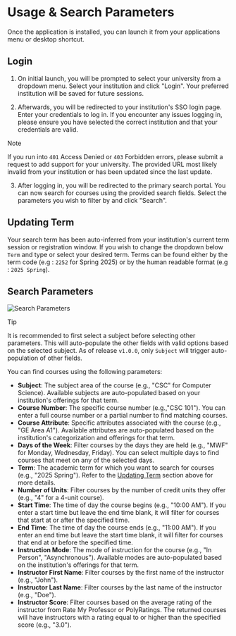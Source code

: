 # Usage & Search Parameters

Once the application is installed, you can launch it from your applications menu or desktop shortcut.

## Login

1. On initial launch, you will be prompted to select your university from a dropdown menu. Select your institution and click "Login". Your preferred institution will be saved for future sessions.

2. Afterwards, you will be redirected to your institution's SSO login page. Enter your credentials to log in. If you encounter any issues logging in, please ensure you have selected the correct institution and that your credentials are valid.

> [!NOTE]
> If you run into `401` Access Denied or `403` Forbidden errors, please submit a request to add support for your university. The provided URL most likely invalid from your institution or has been updated since the last update.

3. After logging in, you will be redirected to the primary search portal. You can now search for courses using the provided search fields. Select the parameters you wish to filter by and click "Search".

## Updating Term

Your search term has been auto-inferred from your institution's current term session or registration window. If you wish to change the dropdown
below `Term` and type or select your desired term. Terms can be found either by the term code (e.g : `2252` for Spring 2025) or by the human readable format (e.g : `2025 Spring`).

## Search Parameters

![Search Parameters](../assets/example-search.png)

> [!TIP]
> It is recommended to first select a subject before selecting other parameters. This will auto-populate the other fields with valid options based on the selected subject. As of release `v1.0.0`, only `Subject` will trigger auto-population of other fields.

You can find courses using the following parameters:

- **Subject**: The subject area of the course (e.g., "CSC" for Computer Science). Available subjects are auto-populated based on your institution's offerings for that term.
- **Course Number**: The specific course number (e.g.,"CSC 101"). You can enter a full course number or a partial number to find matching courses.
- **Course Attribute**: Specific attributes associated with the course (e.g., "GE Area A1"). Available attributes are auto-populated based on the institution's categorization and offerings for that term.
- **Days of the Week**: Filter courses by the days they are held (e.g., "MWF" for Monday, Wednesday, Friday). You can select multiple days to find courses that meet on any of the selected days.
- **Term**: The academic term for which you want to search for courses (e.g., "2025 Spring"). Refer to the [Updating Term](#updating-term) section above for more details.
- **Number of Units**: Filter courses by the number of credit units they offer (e.g., "4" for a 4-unit course).
- **Start Time**: The time of day the course begins (e.g., "10:00 AM"). If you enter a start time but leave the end time blank, it will filter for courses that start at or after the specified time.
- **End Time**: The time of day the course ends (e.g., "11:00 AM"). If you enter an end time but leave the start time blank, it will filter for courses that end at or before the specified time.
- **Instruction Mode**: The mode of instruction for the course (e.g., "In Person", "Asynchronous"). Available modes are auto-populated based on the institution's offerings for that term.
- **Instructor First Name**: Filter courses by the first name of the instructor (e.g., "John").
- **Instructor Last Name**: Filter courses by the last name of the instructor (e.g., "Doe").
- **Instructor Score**: Filter courses based on the average rating of the instructor from Rate My Professor or PolyRatings. The returned courses will have instructors with a rating equal to or higher than the specified score (e.g., "3.0").
